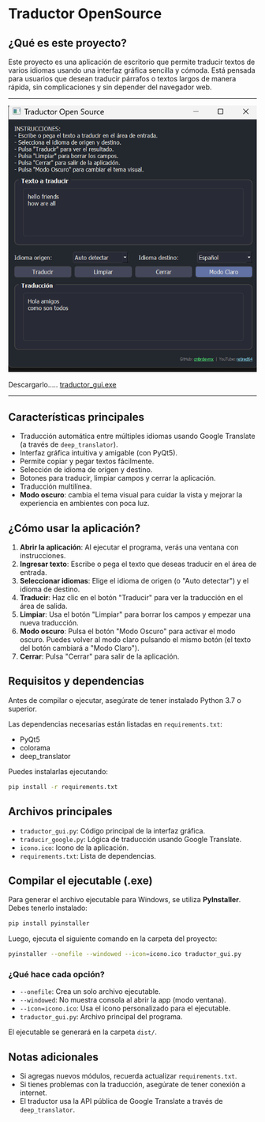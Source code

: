 # Traductor OpenSource

## ¿Qué es este proyecto?

Este proyecto es una aplicación de escritorio que permite traducir textos de varios idiomas usando una interfaz gráfica sencilla y cómoda. Está pensada para usuarios que desean traducir párrafos o textos largos de manera rápida, sin complicaciones y sin depender del navegador web.
__________________________________

![Aspecto Visual](interf.png)

Descargarlo..... [traductor_gui.exe](https://github.com/CmbRDevMx/traductor_gui/releases/download/0.0.2/traductor_gui.exe)
____________________________________________________

## Características principales
- Traducción automática entre múltiples idiomas usando Google Translate (a través de `deep_translator`).
- Interfaz gráfica intuitiva y amigable (con PyQt5).
- Permite copiar y pegar textos fácilmente.
- Selección de idioma de origen y destino.
- Botones para traducir, limpiar campos y cerrar la aplicación.
- Traducción multilínea.
- **Modo oscuro**: cambia el tema visual para cuidar la vista y mejorar la experiencia en ambientes con poca luz.

## ¿Cómo usar la aplicación?

1. **Abrir la aplicación**: Al ejecutar el programa, verás una ventana con instrucciones.
2. **Ingresar texto**: Escribe o pega el texto que deseas traducir en el área de entrada.
3. **Seleccionar idiomas**: Elige el idioma de origen (o "Auto detectar") y el idioma de destino.
4. **Traducir**: Haz clic en el botón "Traducir" para ver la traducción en el área de salida.
5. **Limpiar**: Usa el botón "Limpiar" para borrar los campos y empezar una nueva traducción.
6. **Modo oscuro**: Pulsa el botón "Modo Oscuro" para activar el modo oscuro. Puedes volver al modo claro pulsando el mismo botón (el texto del botón cambiará a "Modo Claro").
7. **Cerrar**: Pulsa "Cerrar" para salir de la aplicación.

## Requisitos y dependencias

Antes de compilar o ejecutar, asegúrate de tener instalado Python 3.7 o superior.

Las dependencias necesarias están listadas en `requirements.txt`:
- PyQt5
- colorama
- deep_translator

Puedes instalarlas ejecutando:

```bash
pip install -r requirements.txt
```

## Archivos principales
- `traductor_gui.py`: Código principal de la interfaz gráfica.
- `traducir_google.py`: Lógica de traducción usando Google Translate.
- `icono.ico`: Icono de la aplicación.
- `requirements.txt`: Lista de dependencias.

## Compilar el ejecutable (.exe)

Para generar el archivo ejecutable para Windows, se utiliza **PyInstaller**. Debes tenerlo instalado:

```bash
pip install pyinstaller
```

Luego, ejecuta el siguiente comando en la carpeta del proyecto:

```bash
pyinstaller --onefile --windowed --icon=icono.ico traductor_gui.py
```

### ¿Qué hace cada opción?
- `--onefile`: Crea un solo archivo ejecutable.
- `--windowed`: No muestra consola al abrir la app (modo ventana).
- `--icon=icono.ico`: Usa el icono personalizado para el ejecutable.
- `traductor_gui.py`: Archivo principal del programa.

El ejecutable se generará en la carpeta `dist/`.

## Notas adicionales
- Si agregas nuevos módulos, recuerda actualizar `requirements.txt`.
- Si tienes problemas con la traducción, asegúrate de tener conexión a internet.
- El traductor usa la API pública de Google Translate a través de `deep_translator`.

